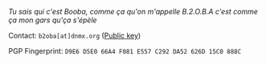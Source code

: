 _Tu sais qui c'est Booba, comme ça qu'on m'appelle
B.2.O.B.A c'est comme ça mon gars qu'ça s'épèle_

Contact: `b2oba[at]dnmx.org` ([Public key](./key.asc))


PGP Fingerprint: `D9E6 D5E0 66A4 F081 E557 C292 DA52 626D 15C0 888C`
